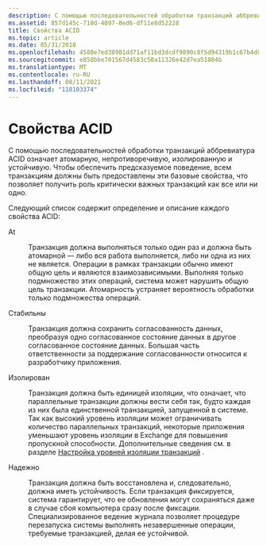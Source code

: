 ```yaml
---
description: С помощью последовательностей обработки транзакций аббревиатура ACID означает атомарную, непротиворечивую, изолированную и устойчивую.
ms.assetid: 857d145c-710d-4097-8ed6-df11e8d52228
title: Свойства ACID
ms.topic: article
ms.date: 05/31/2018
ms.openlocfilehash: 4588e7ed38901dd71af11bd3dcdf9890c8f5d94319b1c67b4d896ace10540852
ms.sourcegitcommit: e858bbe701567d4583c50a11326e42d7ea51804b
ms.translationtype: MT
ms.contentlocale: ru-RU
ms.lasthandoff: 08/11/2021
ms.locfileid: "118103374"
---
```

# <a name="acid-properties"></a>Свойства ACID

С помощью последовательностей обработки транзакций аббревиатура ACID означает атомарную, непротиворечивую, изолированную и устойчивую. Чтобы обеспечить предсказуемое поведение, всем транзакциям должны быть предоставлены эти базовые свойства, что позволяет получить роль критически важных транзакций как все или ни одно.

Следующий список содержит определение и описание каждого свойства ACID:

<dl> <dt>

<span id="Atomic"></span><span id="atomic"></span><span id="ATOMIC"></span>At
</dt> <dd>

Транзакция должна выполняться только один раз и должна быть атомарной — либо вся работа выполняется, либо ни одна из них не является. Операции в рамках транзакции обычно имеют общую цель и являются взаимозависимыми. Выполняя только подмножество этих операций, система может нарушить общую цель транзакции. Атомарность устраняет вероятность обработки только подмножества операций.

</dd> <dt>

<span id="Consistent"></span><span id="consistent"></span><span id="CONSISTENT"></span>Стабильны
</dt> <dd>

Транзакция должна сохранить согласованность данных, преобразуя одно согласованное состояние данных в другое согласованное состояние данных. Большая часть ответственности за поддержание согласованности относится к разработчику приложения.

</dd> <dt>

<span id="Isolated"></span><span id="isolated"></span><span id="ISOLATED"></span>Изолирован
</dt> <dd>

Транзакция должна быть единицей изоляции, что означает, что параллельные транзакции должны вести себя так, будто каждая из них была единственной транзакцией, запущенной в системе. Так как высокий уровень изоляции может ограничивать количество параллельных транзакций, некоторые приложения уменьшают уровень изоляции в Exchange для повышения пропускной способности. Дополнительные сведения см. в разделе [Настройка уровней изоляции транзакций](configuring-transaction-isolation-levels.md) .

</dd> <dt>

<span id="Durable"></span><span id="durable"></span><span id="DURABLE"></span>Надежно
</dt> <dd>

Транзакция должна быть восстановлена и, следовательно, должна иметь устойчивость. Если транзакция фиксируется, система гарантирует, что ее обновления могут сохраняться даже в случае сбоя компьютера сразу после фиксации. Специализированное ведение журнала позволяет процедуре перезапуска системы выполнять незавершенные операции, требуемые транзакцией, делая ее устойчивой.

</dd> </dl>

 

 




